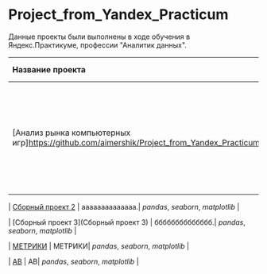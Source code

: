 # Project_from_Yandex_Practicum
Данные проекты были выполнены в ходе обучения в Яндекс.Практикуме, профессии "Аналитик данных".

| Название проекта | Описание | Используемые библиотеки | 
| :---------------------- | :---------------------- | :---------------------- |
| [Анализ рынка компьютерных игр]https://github.com/aimershik/Project_from_Yandex_Practicum/blob/aimershik/project/%D0%90%D0%BD%D0%B0%D0%BB%D0%B8%D0%B7%20%D1%80%D1%8B%D0%BD%D0%BA%D0%B0%20%D0%BA%D0%BE%D0%BC%D0%BF%D1%8C%D1%8E%D1%82%D0%B5%D1%80%D0%BD%D1%8B%D1%85.ipynb) | Определение закономерностей определяющих успешность компьютерной игры, для дальнейшего выбора продукта и планирования рекламных кампаний.| *pandas*, *seaborn*, *matplotlib* |

| [Сборный проект 2](games) | аааааааааааааа.| *pandas*, *seaborn*, *matplotlib* |

| [Сборный проект 3](Сборный проект 3) | бббббббббббббб.| *pandas*, *seaborn*, *matplotlib* |

| [МЕТРИКИ](МЕТРИКИ) | МЕТРИКИ| *pandas*, *seaborn*, *matplotlib* |

| [АВ](АВ) | АВ| *pandas*, *seaborn*, *matplotlib* |

